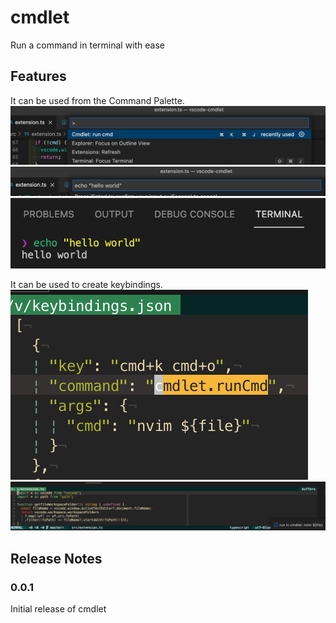 # cmdlet

Run a command in terminal with ease

## Features

It can be used from the Command Palette.
![feature command prompt-1](images/command_prompt-1.png)
![feature command prompt-2](images/command_prompt-2.png)
![feature command prompt-3](images/command_prompt-3.png)

It can be used to create keybindings.
![feature keybinding-1](images/key_binding-1.png)
![feature keybinding-2](images/key_binding-2.png)


## Release Notes

### 0.0.1

Initial release of cmdlet
